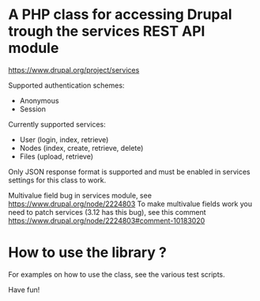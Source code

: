 A PHP class for accessing Drupal trough the services REST API module
====================================================================

https://www.drupal.org/project/services

Supported authentication schemes:
- Anonymous
- Session

Currently supported services:
- User (login, index, retrieve)
- Nodes (index, create, retrieve, delete)
- Files (upload, retrieve)

Only JSON response format is supported and must be enabled in services settings for this class to work.

Multivalue field bug in services module, see https://www.drupal.org/node/2224803
To make multivalue fields work you need to patch services (3.12 has this bug), see this comment 
https://www.drupal.org/node/2224803#comment-10183020

How to use the library ?
========================
For examples on how to use the class, see the various test scripts.

Have fun!
